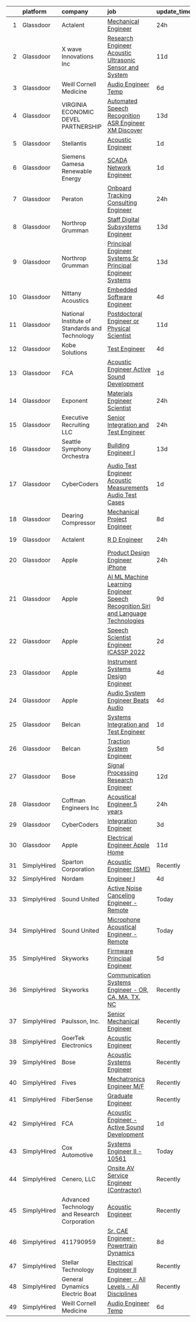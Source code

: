 

|    | platform    | company                                        | job                                                                                                                                                                                                                                                                                                                                                                                                                                                                                                                                                                                                                                                                                                                                                                                                                                                                                                                                                                                                                                                                                                                                                                                                                                                                                                                                                                                                                                                                                                                                                        | update_time   | location            |
|---:|:------------|:-----------------------------------------------|:-----------------------------------------------------------------------------------------------------------------------------------------------------------------------------------------------------------------------------------------------------------------------------------------------------------------------------------------------------------------------------------------------------------------------------------------------------------------------------------------------------------------------------------------------------------------------------------------------------------------------------------------------------------------------------------------------------------------------------------------------------------------------------------------------------------------------------------------------------------------------------------------------------------------------------------------------------------------------------------------------------------------------------------------------------------------------------------------------------------------------------------------------------------------------------------------------------------------------------------------------------------------------------------------------------------------------------------------------------------------------------------------------------------------------------------------------------------------------------------------------------------------------------------------------------------|:--------------|:--------------------|
|  1 | Glassdoor   | Actalent                                       | [Mechanical Engineer](https://www.glassdoor.com/partner/jobListing.htm?pos=121&ao=1110586&s=58&guid=00000182627e9fc5bda65ca41fb5e60c&src=GD_JOB_AD&t=SR&vt=w&ea=1&cs=1_50acd326&cb=1659509842190&jobListingId=1008047712441&cpc=32EE424DE2B657EB&jrtk=3-0-1g9h7t7v5kluo801-1g9h7t7vnia2b800-1446b01c68f9dba1--6NYlbfkN0ChYVx_I3yfZ_JDY3EFoivtqvi_stwnZ_kRt8Dowt_l_d1ydueao4NE-oUleRJ4yhiIl8XSJRFfrtjR7yzrTsrcWD8f8I__i9oXXiDemBqUD4hYeYPYjB6y2gdLHkRjRxXOhzVzpW2foIHvm7J64EhA9u6GJIk2lUexdp9Kev70j8G9okiluFp7y65xPxsevWNjGbwLQd7DT-Weh8y9biE3l9XTsVQQjGWeSDIGty2dS_4BPLMUCiOsOYoil6iSlPpjgrXAIF8f6oOxy58x6bpSXMw3ZNnbyh7qtS2-kjwqzC3SW0oaG8Hb7QKPBM59tr5et3drN9oXiQEE9Ys1lOXTurSzNsKwL8n9ppQZ4KTU3nYT_uyyn-dBV1UwTjC8xKME1xlEVy75QEtY9mzGAtd6sxnL_0c54dymahhccuoBgyD8xAwq5ONi3wF9QWi22HoM4H9pTgyK1Sp9EOPo8ZypJF9MdupXe7boSIAKkngmwwz1l1tm6jrABdftcJCTfS3HxwVky6Hjzkb-stiHYebcUA40lKBwzdjBIRn58vgLt1x115NRkB4MFj9rO3f47m4BgbSWpZG1X0xFKsD4UMw7Q2B7p1L-3va1aLN0MrPvFAWR-XXFLVR0ucT6TbrixfTYFd_9-hBWwvw1yWR2EC7LR67MbbpyvGGBb4rqcqVQFWne-7D0uJlGuDrAJ7D84Akam4YJCmm2yeYeGnM7quQ4wGFSB1d_F1niDDPz_ZZrWnbugwiZiWrjqvrW29Igy6DMUlQ2PbISQ4IOgrdMCqofz29kNVxAz_f0Htg2O2jb2ixasDmWVhkw3cg-uThUaRTowlkcDI4zZFyHu2lXQwujSxpxWKMM7mOlq8eiipsBgyl-tK_0EloiXex3Jd7g-JYEnAwoMsOzEPA9jioyn5w9T7aFOuGNZaiSAPTDlokGTK1NBGiJqzQZ_WJkJfhs2CEPu50RP3cXZ31sqeyScC2szKY-HUNbbjg%3D)                                                                                                                                                                                               | 24h           | Charlottesville, VA |
|  2 | Glassdoor   | X wave Innovations  Inc                        | [Research Engineer   Acoustic  Ultrasonic Sensor and System](https://www.glassdoor.com/partner/jobListing.htm?pos=101&ao=1110586&s=58&guid=00000182627e9fc5bda65ca41fb5e60c&src=GD_JOB_AD&t=SR&vt=w&ea=1&cs=1_f3dbf7c7&cb=1659509842184&jobListingId=1008023007042&cpc=AA7790897323AD50&jrtk=3-0-1g9h7t7v5kluo801-1g9h7t7vnia2b800-b068819ec5f1cad6--6NYlbfkN0BHIfC1zsKGIu0R3teaIu8liT7fbRNLaQeDQfcPJweUK9FtGyWMTNeDd1zEHevLDgmM9c9hqUONlpUtFbzT3ZiffslUtdCCpni17USCT42k68T0TmuBcqqW_ER1NZ_FGkun9mKgyGM3HFgbFvRNtkEy-PMpUdrKQ3ogIZinEeQF0987CSResEQ2Dnmf8J09L8Z_QLTCV7L4udy1Bv5iiAhEIlkv499AHGf6YJxA3xAn2UE75z3rrXfBUSx2bgdZDSQL8AZlYFrwR07QLp1UZCEJ3ynZQIF2AKjHD_KW_pbZSDefbhbfwZ6qra52mhfRHYk3v3wxqPQq-VMkhEPWLp5wX1QOLWfIFfzdMzpZvs_Mu7tvEwbr2__jHPwi-pkqNA_XIWA5xOVEdhjtN1CkDILD5vxHLuZYgBpBUU-B9zAXwQNr2bmTEHAfO5-qD0X0xJ7az-KqmwRxMJkru94eaODRzF0c1NYaBB3Jr4w0WoUhEPUcav2LNjEgviTKfnZMgHtt0iSdx9IesMSny8qne2riS_s5k4l0Pw9n4wybV8mxVLuCfJAu8iHF)                                                                                                                                                                                                                                                                                                                                                                                                                                                                                                                                                                                                      | 11d           | Gaithersburg, MD    |
|  3 | Glassdoor   | Weill Cornell Medicine                         | [Audio Engineer Temp](https://www.glassdoor.com/partner/jobListing.htm?pos=124&ao=1136043&s=58&guid=00000182627e9fc5bda65ca41fb5e60c&src=GD_JOB_AD&t=SR&vt=w&cs=1_ddbb1428&cb=1659509842190&jobListingId=1008034108318&jrtk=3-0-1g9h7t7v5kluo801-1g9h7t7vnia2b800-c1ea503fc97252ad-)                                                                                                                                                                                                                                                                                                                                                                                                                                                                                                                                                                                                                                                                                                                                                                                                                                                                                                                                                                                                                                                                                                                                                                                                                                                                       | 6d            | New York, NY        |
|  4 | Glassdoor   | VIRGINIA ECONOMIC DEVEL PARTNERSHIP            | [Automated Speech Recognition  ASR  Engineer   XM Discover](https://www.glassdoor.com/partner/jobListing.htm?pos=117&ao=1110586&s=58&guid=00000182627e9fc5bda65ca41fb5e60c&src=GD_JOB_AD&t=SR&vt=w&cs=1_a83d62ea&cb=1659509842189&jobListingId=1008017794785&cpc=F583A5AE0DDDFE3A&jrtk=3-0-1g9h7t7v5kluo801-1g9h7t7vnia2b800-56258d62f9939446--6NYlbfkN0D0ff9e8Lfwlpl5zGbQmpn59AL71QmFd7VKOAnfyjZzp5sdngV8WPgYe0dov1m7Y2m6Aoxl7LtRgLad6FDl-hpCLulR7Gn4lJsUbWiWsb1TeDai-BMOSOxyu9m9dov5RrykHZR63CBGOdelto21wyZ6ej6kcNq_LUyGWLZq4iPhsBxV_OGB0hKO26AIj-fjjNaOXw84G0BQ_bdS0A28OzqOaVeaeEF5_msnf9-EW-z65h5DyYtZlHZrt2YPTghU91R3iDhRXCWxD6nptFN41zUNxCImHZHG7IGN49aKUylUAQLknWhjj9y22EvBh8W7AwmM219sI73bIA4TBKyh5r2uRZHGAYmTi0fvkxco846Mec1sIUjXB06EYDsDtL5nm9vp0bRYHR1_YNV7s48K7SoXMjsjZhYOq_GOGqfyTijD_ySRHOJzFLA7aaft6Ou53rBcqF2CEAwrTWiTH4OXNIcY)                                                                                                                                                                                                                                                                                                                                                                                                                                                                                                                                                                                                                                                                                                            | 13d           | Reston, VA          |
|  5 | Glassdoor   | Stellantis                                     | [Acoustic Engineer](https://www.glassdoor.com/partner/jobListing.htm?pos=123&ao=1136043&s=58&guid=00000182627e9fc5bda65ca41fb5e60c&src=GD_JOB_AD&t=SR&vt=w&cs=1_3d7a7a88&cb=1659509842189&jobListingId=1008044719763&jrtk=3-0-1g9h7t7v5kluo801-1g9h7t7vnia2b800-33c83221f6438577-)                                                                                                                                                                                                                                                                                                                                                                                                                                                                                                                                                                                                                                                                                                                                                                                                                                                                                                                                                                                                                                                                                                                                                                                                                                                                         | 1d            | Auburn Hills, MI    |
|  6 | Glassdoor   | Siemens Gamesa Renewable Energy                | [SCADA Network Engineer](https://www.glassdoor.com/partner/jobListing.htm?pos=128&ao=1136043&s=58&guid=00000182627e9fc5bda65ca41fb5e60c&src=GD_JOB_AD&t=SR&vt=w&cs=1_0513a0f4&cb=1659509842190&jobListingId=1008044938555&jrtk=3-0-1g9h7t7v5kluo801-1g9h7t7vnia2b800-25dcdb4872667e8c-)                                                                                                                                                                                                                                                                                                                                                                                                                                                                                                                                                                                                                                                                                                                                                                                                                                                                                                                                                                                                                                                                                                                                                                                                                                                                    | 1d            | Orlando, FL         |
|  7 | Glassdoor   | Peraton                                        | [Onboard Tracking Consulting Engineer](https://www.glassdoor.com/partner/jobListing.htm?pos=111&ao=1110586&s=58&guid=00000182627e9fc5bda65ca41fb5e60c&src=GD_JOB_AD&t=SR&vt=w&cs=1_b2476c63&cb=1659509842187&jobListingId=1008048392490&cpc=65CC663E25211861&jrtk=3-0-1g9h7t7v5kluo801-1g9h7t7vnia2b800-6b31ef0dd7313a68--6NYlbfkN0Cx7R8OmodZU4Ze4hnUhR0Myw3_voyDLMHXumN7ynSuTrXceT3foN28OOGtcbbQ_760VTQCKzNp3bSA6-fAa_fVGQk1qDwMZ4NWo0y1km00gN34qHuwn3L5qYaUXZemSBwzVxjuPbWFoJ7Lugdkp5y9YSyyUCu7hlil3rftta8RS5DpUu75vME1bqc_k2Tw-LVZBxHfWskVVQy7VpMXmJGO_VFv9N15GW8puAluayMXZPo_VjLW35Rs0Dc5DPQ-u11pse2V0happ96GUIduMKpH1gSnSL1TMAndJ8h-lCPFrIp8Jruv83LkHILJbBpsNlECh06ZlUjijOo14GX0DCI8Hazr8RprqPp1rGhSQw9k_o-VDMFl6V7UeptFw2Iy53VBRqWIy4Ig43z5G5w3cwYGrddl_S5jEYdQZ8nhF4m_8w5QgRSu7okEgcGSLxbGEWkOQbutce6kxS9TbUJhsJ7HOYWNGEtisQOGznEpAse-YYouPCpjepc-2VDNWMwI7-dWKKkZKVlBNp0Hu6zNK5YrdHDsCWKKtLgtZROc1UQgwUYXgRWBr-0yvTQHXh3khF_Z9NfzNzkMfON0AVR_1p6jxlI27-MF22czRcfRPojZKRgGpJg7nUN-84sfx9pHxdVjZzDGG9_yMnRzKtUVExWx11bLqE7vQ3EEQ16_Ak68wHhdLiBmNHgepuJVXlmdktCjpDhZmyy5S9BXm9ZYuLRg8405wyXxNSjgV_-u3l8q5ZiY4fCePxXj8rRrZG0TvbGlaZsiM1OP_imocA0tDTs_wmJZJWk-Zl_L-8562BQZQJJkKaEKLwTIrMTmywf926m2y-St5PVRB5qsYuptAomhjNnQHtCxRCnlGyR40CGnD_grqwK4zBmGJaz5YKxzw-lHTUNgowv58PHcttos1k6bIh7WhTCjd8n78xyq5xCv824ZwyYaIzw4ngw6H5jKaZjbXVSRK-196DfSYRs9UW0nnLat_CGWOUWrc5JKgQut3U0nAHBKIoT7aUaIqWIUG9pHGZjZSTbBTygaYzsxdG9kc6dpo6QzDb3lM_3vG_OhmvKD45CoQWASzd0fV5rqn7jMI9bkc-1Ult7UJH_ykSozPXbTMiPvY6H07nc8nCSx_OvySsbCtQ_tNEgS8exoxt0VRK55lDnev5TMOImKRZqq) | 24h           | Bethesda, MD        |
|  8 | Glassdoor   | Northrop Grumman                               | [Staff Digital Subsystems Engineer](https://www.glassdoor.com/partner/jobListing.htm?pos=103&ao=1110586&s=58&guid=00000182627e9fc5bda65ca41fb5e60c&src=GD_JOB_AD&t=SR&vt=w&cs=1_857664ab&cb=1659509842186&jobListingId=1008017330750&cpc=751E07EB93E4E93C&jrtk=3-0-1g9h7t7v5kluo801-1g9h7t7vnia2b800-a9cc2013cc7ed86d--6NYlbfkN0DPf8Tf_oakpB62WadId2dzQiWExtALTi0lpCM--zHBL1trAzPQuAwgyDf_-NiZch1nc5-5MUWiLOf8m-1w07t9YwjVAUX6PvzzGnpzeIEVNzZgJIJr7xcvaO1VkVAUiaNktPleVPHqgUVYSMaG9SfBJGvcSryBfyG1pFv4bfpCXbDsP0IZiJ-G77H-j7-mzabx9ZqZ77WHQLjTbtU5yk4iQ3Y_uixb1r_r1Vy6nCmvSpECqrLNzuJFXprDD6mf6E6f095CH25Ic75IgCNToUa6cbNUn8lnPwleEYs3nFD4Stz_TV0lKqLprWkiUXfKbshHA1K2umED1khtKB5pJv2hg5HgKuOV6QEj7NkKkBkXX8Yq6ZL2qeEZzAeQG-USnr08wk7Hsavk-w-OWjq1B4cRBpNVFCP8oGLksPTUnxR82HW5OhqlIqQfdmKeCqN0J0BaRXv7T93XTspe-AbqSWkGVMyy4klNKa3ZQGJ8pda3rNjoqfH4GshfB_vUuKdRkaJxN3O99dIrBBzncka9FeGGIDDaGS7n0PgGKXtXYpa7X9lXq5PXP4RJVDhXxgPyEitb_PpCg9rKnL6K_hMIpRZ_cZQRHRP2_ewNahKS-3pdAb5pZ1TUWzN_OfFCWtf76lk4U32WONnORjGrF57UdMA4btxlsRx299nGS6jGYT5NuYKKMr_INQHgmRZdjsMcsKuSjBZCo0C2VCmaSijAuwds2ntMWEp2k_dVBiTNSc6j8aoUs26mGqZrbWc6lUO9J7Q_wL-6CEh6rcXpmB-9dWJleHToUilhzUtCgUG_5Z7NdDNft8tsjUsrDGOl2REpKuEuNA29vpSKp1ru6dkwXK0dOY78DUCSnLE%3D)                                                                                                                                                                                                                                                                                                                      | 13d           | Linthicum, MD       |
|  9 | Glassdoor   | Northrop Grumman                               | [Principal Engineer Systems  Sr  Principal Engineer Systems](https://www.glassdoor.com/partner/jobListing.htm?pos=104&ao=1110586&s=58&guid=00000182627e9fc5bda65ca41fb5e60c&src=GD_JOB_AD&t=SR&vt=w&cs=1_8b7ac78f&cb=1659509842186&jobListingId=1008018639371&cpc=B570179B49F70162&jrtk=3-0-1g9h7t7v5kluo801-1g9h7t7vnia2b800-a22a9d4b42ef928a--6NYlbfkN0DPf8Tf_oakpB62WadId2dzQiWExtALTi0lpCM--zHBL1trAzPQuAwgyDf_-NiZch2a_AiNqaLE5ZPBFIUsnazuM4Q0tkTBxLhCK-i-4oLjsxr8jSUthPSSJ9GtfWO9oE8gK9RxiTe7ApxdqvFEJ_YnvVuq3j83_VFCzcj2TmmpT1xIHJ1F03yxJuUowlsRXHudzI3iGn0_UhQUK_m_kO4vQMR0hGHdpkST35Ue8tmK7LrUEexKNV5-qHZfEEVEfXnKQ_qS0r9mlpCcJ-rLnsvHHDOzJacELj1SJwl_CoQvzID0RKMNlqBpHMb3_fP33SYQgg0vUJR_P1g4jgCYYx2rn4qLYxXE0GqRXEMtcpVI2SV-u8TWib8aK8QONBjPD2qDq1rnqd87W_814w6drfPyiZc56XjQgHNH8N-oKjDShsMNs-1hDc2AGjtRiqyMtQoTVdi0z5oILjObNpk4kC8TIG3ZAoxFtJ7VfiDefWOQFJMr2htT7b-H04tySurlJ7hKzXf0moJb_XXv8HohkZdSfNjIeoiSd5KLSVQWaTxqKoaCXdHYufOEvBZ9FZlhMwWeiJrL2oYCh2YQoZNmlz-XPXf7EPcOaXNLVR-BeQAs4D7YhpF9ho5DVnfTe-7rVSLpFnHBpFIkxq91ljonoiL-1b0pDsFYzzGM7aWHA5hzZc4vh2Q_7w0AGAIlsy7UkuSp1g1QAXOEw7bEOfklKVZHM8Vua9O73e19_FlAhqbaiiHsZVRigaorP-5vMDrJKiX3RFHNP_vqU2yETrBtbZSVM3BHnFIwx4CkUkAP4vPZCxLRe59jnrmZxPdYOMpl_E9NRs9ccDWVm1OzOx9e_8DXZ8cA--f7Zb826mxnjisZIUF9zFsqDjkJrnvxjrdoorpIGiukNNhrx51GskWVr6D-oX0FIMwImo8%3D)                                                                                                                                                                                                                             | 13d           | Annapolis, MD       |
| 10 | Glassdoor   | Nittany Acoustics                              | [Embedded Software Engineer](https://www.glassdoor.com/partner/jobListing.htm?pos=108&ao=1110586&s=58&guid=00000182627e9fc5bda65ca41fb5e60c&src=GD_JOB_AD&t=SR&vt=w&ea=1&cs=1_06756d5c&cb=1659509842188&jobListingId=1008038298146&cpc=723ADC3DFE402989&jrtk=3-0-1g9h7t7v5kluo801-1g9h7t7vnia2b800-0ea1849893469c83--6NYlbfkN0DfhRLDY5E7BVY3xhBTAobuSaZ3WR2SqAJ-w4NHeQGDZxuTLtiUsxSy8QBXJ2H4pCbw38-bo7P_bVKAwnqdF-Sn4qZ2uCo5pvG_GM1PTL_Bq58rSSAKQ192D_2f5Ej86OhFOm13DGp2Wk2WB5ggup-37_Sqc6LRpevodul_IJcceisAhrDJtv5G_26PII0NW5wsnYVrW6LYQmGmlEdD1EcOgB31JR6MjS2kw9SRfYWcnlXRpApBFzaVZjkM9bgpssEB_aazvjCNmlLju31_-wz_hkoFEUT2_DqAJwRw5W2m2Zj0_N7ZU8WQ2RMgWCziqcb1Ct19j38U3jDzMcFCx8U1GLLYxJj9yUmeMnZo6l0O6LZM3-j5PUJebdPgaTL0lhvsOK-yAK1YVvRlLhSQot6sJeVBOGSAGL55xezLaVOZOZv_XdO9NhSBrnijaHD6u5wFh83Lz5PQBqL28-e5tY3jt8ZNLsckop7VvTQlVVzQOMdx3i-LJe8yhYlRSuI5at4%3D)                                                                                                                                                                                                                                                                                                                                                                                                                                                                                                                                                                                                                                                                                        | 4d            | Remote              |
| 11 | Glassdoor   | National Institute of Standards and Technology | [Postdoctoral Engineer or Physical Scientist](https://www.glassdoor.com/partner/jobListing.htm?pos=125&ao=1136043&s=58&guid=00000182627e9fc5bda65ca41fb5e60c&src=GD_JOB_AD&t=SR&vt=w&ea=1&cs=1_81802d7c&cb=1659509842190&jobListingId=1008023297308&jrtk=3-0-1g9h7t7v5kluo801-1g9h7t7vnia2b800-0386ab2da46888eb-)                                                                                                                                                                                                                                                                                                                                                                                                                                                                                                                                                                                                                                                                                                                                                                                                                                                                                                                                                                                                                                                                                                                                                                                                                                          | 11d           | Remote              |
| 12 | Glassdoor   | Kobe Solutions                                 | [Test Engineer](https://www.glassdoor.com/partner/jobListing.htm?pos=102&ao=1110586&s=58&guid=00000182627e9fc5bda65ca41fb5e60c&src=GD_JOB_AD&t=SR&vt=w&ea=1&cs=1_3507ea1b&cb=1659509842186&jobListingId=1008038084908&cpc=21FF074A0DA48AB8&jrtk=3-0-1g9h7t7v5kluo801-1g9h7t7vnia2b800-6b24a03aa22fd1f2--6NYlbfkN0CtwOkgDuej6vPfWODMxjOIyNEohQmdYMppGq8y8dOpBmiJ3WNboc6iMyMjf1bBSSqD1VQwlOzDiQCfLLKzQhsTfWZ3QI980XAjJrcBwvNFFqpKpqZhxte5DPQyigAOLOLMll7amisGMp516YFP_aCK7RdL3-I1Jmzc58d9taurilL6DBEAbQsWKshFVE4Nwe3eaD2BdeCvxwZFZkVrlKa0P4FHxEkvI-eqzhyeimQ7ObDFLFFYQW4R_3n2b9Bkml05UhyuBNcBik9WWPoYkywdcPwM88HnradtUTGS5ozH4pgMdyOMAGDC2D0Ij7fYe7q1_NaPeREYBbU1gtWGR-fjdLQ8pq00ci3KAzNfbPk9Ui02oqFAoMA9F4352ssNPPIzzayDfpI9z3ecRiIr9k-8sKEwueueCXkizuaQE1O0IgrpLg27LhoPybQCh4-JC05ZpNfNtSKU4lwOPtyj77z5EeZK4EoKbkGIHnkCqbvpd8KQR_UKsxrbOvbtuixb2t4%3D)                                                                                                                                                                                                                                                                                                                                                                                                                                                                                                                                                                                                                                                                                                     | 4d            | Tempe, AZ           |
| 13 | Glassdoor   | FCA                                            | [Acoustic Engineer   Active Sound Development](https://www.glassdoor.com/partner/jobListing.htm?pos=127&ao=1136043&s=58&guid=00000182627e9fc5bda65ca41fb5e60c&src=GD_JOB_AD&t=SR&vt=w&cs=1_ea93c35e&cb=1659509842190&jobListingId=1008044656465&jrtk=3-0-1g9h7t7v5kluo801-1g9h7t7vnia2b800-8619064cef4d19a9-)                                                                                                                                                                                                                                                                                                                                                                                                                                                                                                                                                                                                                                                                                                                                                                                                                                                                                                                                                                                                                                                                                                                                                                                                                                              | 1d            | Auburn Hills, MI    |
| 14 | Glassdoor   | Exponent                                       | [Materials Engineer Scientist](https://www.glassdoor.com/partner/jobListing.htm?pos=122&ao=1136043&s=58&guid=00000182627e9fc5bda65ca41fb5e60c&src=GD_JOB_AD&t=SR&vt=w&cs=1_37e21357&cb=1659509842189&jobListingId=1008048306925&jrtk=3-0-1g9h7t7v5kluo801-1g9h7t7vnia2b800-aa54e8975dff2ebc-)                                                                                                                                                                                                                                                                                                                                                                                                                                                                                                                                                                                                                                                                                                                                                                                                                                                                                                                                                                                                                                                                                                                                                                                                                                                              | 24h           | Menlo Park, CA      |
| 15 | Glassdoor   | Executive Recruiting LLC                       | [Senior Integration and Test Engineer](https://www.glassdoor.com/partner/jobListing.htm?pos=105&ao=1110586&s=58&guid=00000182627e9fc5bda65ca41fb5e60c&src=GD_JOB_AD&t=SR&vt=w&ea=1&cs=1_c80ad08c&cb=1659509842187&jobListingId=1008046950016&cpc=214153447B1391FC&jrtk=3-0-1g9h7t7v5kluo801-1g9h7t7vnia2b800-facec356dca70f57--6NYlbfkN0CcN8VAVfNEFJvxwNp1I7BAxcZMTkgrrE0Y1BmIGwfxXv3uhoIz-NC0XnbyeUhT3GQ_1FzZhou7LjrMAZ8iOja0Qa9YKVc9C6Cx4c3TRFeLzcudbFMnGMK2u8Jg0mELqMaZddqIfdMGA2ONp1inXIDAzzgJcPhH05GBCJkbNo50XV2AbVulkzjq1XHWr7vWtKb9Jh3l9nmZG25jNa6pHMET7tdhgc65FesWK2WFaMtd0Ico4SLNqu9b4-HtXdvjv6d6TbY7evB37UGQTV_1a6uQxhnvJoBx7qomioDOP3Z-7VVoBCaVYywcnuP-Cugvnn8taEXloJmaws8fqNygh4QVydMjT_lr0sw0P7IESDy9O7bZTFY9bxyI9tKbr6BSTL1LOADd-gDwfVjJRrL1BSaP0hXNdLMFdncJf23b0vYk7RE3D6hwIt2yJfqEeBAYgg330_GF-_AHiOzernF_oPCCfEqtSatb_pLck0vHXlMiPKZqJl_ulj_q0LIvlFyZUu-arYhAbRJLpQ%3D%3D)                                                                                                                                                                                                                                                                                                                                                                                                                                                                                                                                                                                                                                                                | 24h           | Louisville, CO      |
| 16 | Glassdoor   | Seattle Symphony Orchestra                     | [Building Engineer I](https://www.glassdoor.com/partner/jobListing.htm?pos=106&ao=1110586&s=58&guid=00000182627e9fc5bda65ca41fb5e60c&src=GD_JOB_AD&t=SR&vt=w&ea=1&cs=1_039736e2&cb=1659509842187&jobListingId=1008017770166&cpc=F1F9710DED3F09F8&jrtk=3-0-1g9h7t7v5kluo801-1g9h7t7vnia2b800-dd9746400180b1f2--6NYlbfkN0AdHWfR3D8b8Eonp31kG4JxtsTQErMCr1mjBfTXxBp8Nbji8Loe1PwAk77ggdqCHAeAY-_LkGFiWz-EXb-gHgLP0rol6CnsYs_iSTwxLuVL5wpCHJzuAIcyyPKKPjVD8Cbd15OInHyhxkQXrUxc7nPaGV6a8Getz1GSPF_EVKTvl01rPre1QcpsypT5oLKobUy1rSnMaUH4s5quZmvUsFAnYxOJjxm-OPaJYLHBJscpKpWd4FAdDasIOH9b8GjD0qblmcDCJzhUoowYIcZovqaJkL6n5tD1PPX87bYd_6TOoUePojKJKU07w16J2iSi_QVMgTVQF7ojGdk53K2zpvvERZLYbUZYmBYCZ1GSKMoRQrgMGgVxOgLVelPKjc0G-tjDCnPsC56srV6Qt5CKXWiOhPavH4B8ItmE00WvQfG5xVLcIxKOMGMwTEOhpYDNocSo2LgMjlRVIA9VerAOt-90zH43nTDN69ksyUqX3aOGkMkbNk52duEFh4zd90sUB5A%3D)                                                                                                                                                                                                                                                                                                                                                                                                                                                                                                                                                                                                                                                                                               | 13d           | Seattle, WA         |
| 17 | Glassdoor   | CyberCoders                                    | [Audio Test Engineer  Acoustic Measurements Audio Test Cases](https://www.glassdoor.com/partner/jobListing.htm?pos=115&ao=1110586&s=58&guid=00000182627e9fc5bda65ca41fb5e60c&src=GD_JOB_AD&t=SR&vt=w&ea=1&cs=1_9bfa9d4f&cb=1659509842188&jobListingId=1008044825783&cpc=A65DF3A704A48F9B&jrtk=3-0-1g9h7t7v5kluo801-1g9h7t7vnia2b800-bb3cf7caf59481d5--6NYlbfkN0CpFJQzrgRR8WqXWK1qKKEqALWJw739KlKqr2H-MSI4eoBlI4EFrmor2FYZMP3muM2r0j5h83pOc5ArTBv_OtsF8PzkkoFodu5fwpg2qFHD6SzVHhwTT9fHReDwuSYhT7enRm5w2cQtwAfVzSJvKw9FsdjQ8sTaOVapFKJBzr2KgwggHKmNKEuqp2TIbv8E_KbBiCLJ-NYD0ZCTUEMKkOAXs2EmhtcnnTfEGNWF5b5xh9hHYg-JbPLMYp21qUbgoKxjR8-XB9HHdT2NQtV0tanbdGorbxsUPAflAhVMozgr2Bzo1NUMV19dNUAAmbm3aXh40xY16I6kVEVlGDIAJpNEXP7DKz3UFfLfi-ICMRCKcAK2xj58KGFDImmtWx_ctMr949qByxgKxxvq-f_KvilbDqL3i8Mfp44NuN0uFBryTgQVCQgniw_YG0JKB33EhLOEXrqVnw4tJgRi9x4t4p5r_JGOFWi8zSOBsWfgnZF9mEAupeU-GcabmcR_jS40KU-JWm4HpMQpnMefG7vVb4wjOixueWSPlJher2IQ2nntYqogSRWmUjtdKgJBsbXDRb5JQtPs5DwDThDbCrJSLQuyZIduS0lJ7KZnYjOXWh95jkOX9cYPdcAi-FF__op7I4jlmq2JAYL2csdDBOG_1cb1y7mV2Nok6foJuJwhBmlJUcNWhEdNG7QnwxiNL8mv1x8GVD6CSWPjvEaUnx5BbZkU5bFXwz2hibEvvrcx1vYxihAEoE2304N4S5gVfJmHHd85oMedHJeKtCDaZSyyW_ql8B03XQ38ddYs5rzxT8_tQ3XMhLrTkHgrsYB2YPp_1sLkIFZ-XbrUnSGTskXsAgUFTYE97CauTGKTbXdKI8-9d8TG1hDaVGlqxu7uWiU_Gf8r_2krkqVHSzqJ52MRSIRKkJ_zeJ-9TUWVDF9f-toAlKWcMXFAGCuv6Z7GDzgdBjG66zkeaxLVfYbS8InzjZ1u45b70JgI79p_W8PvhNX5IlnW2IgGzdHx)                                                                                                                                     | 1d            | San Francisco, CA   |
| 18 | Glassdoor   | Dearing Compressor                             | [Mechanical Project Engineer](https://www.glassdoor.com/partner/jobListing.htm?pos=113&ao=1110586&s=58&guid=00000182627e9fc5bda65ca41fb5e60c&src=GD_JOB_AD&t=SR&vt=w&ea=1&cs=1_3a2340bf&cb=1659509842188&jobListingId=1008028098854&cpc=4F748F1840550ABC&jrtk=3-0-1g9h7t7v5kluo801-1g9h7t7vnia2b800-51ab463d0cbdf18a--6NYlbfkN0DAfyPevOjA9oRuvxMqDZ2I9ZB4SUJH4CCpekXu_Ea9Roroa2fwvWo2NWf8lfGdzFgCVwdiyeWrdk-4b02805ukyMekMl1WMxDpVdaB7VzaTgsB8F8dX1ZcnZQPrpVlWXLRryUB0jWTib3h1vOb6dyesd7FEYlNsxaajX6FHCa3shHPEh16s1dff6bymmWTccte2rNef8YREaqvLZF_HDlvecVWaV_vPrlINjD6sRjQFUwpOmeVkEAUtOGmVdzVoI3MacNPHwttg1hlI9CdHxdpMaAzAhqe2cKLIcQR-IuDPFaobrTGrL5phD1cNZv9GRm8C3r_R43yknDEMdjC4-6ba0qt9-QqQJnDm0DZihL3sAqL9cXHr1OdxO2xIqwxE03vhGQm6TzRJs3EgQhIK3YKd2Yo-w5D_wfIZkDCfCJ3B8Okau8zjCeW6FoLGJIz_qcOXYyG_JNpDpfr_dRrFHjhVX5RWDxE96tuWck6KfEStjIgLml_6Wjh9KCwukFyWCGJjU8XJoBSLlm9CefEcsCzfoQ7rlwkFrNTflPJ7is2XVR2bbiFZyrX)                                                                                                                                                                                                                                                                                                                                                                                                                                                                                                                                                                                                                                     | 8d            | Youngstown, OH      |
| 19 | Glassdoor   | Actalent                                       | [R D Engineer](https://www.glassdoor.com/partner/jobListing.htm?pos=118&ao=1110586&s=58&guid=00000182627e9fc5bda65ca41fb5e60c&src=GD_JOB_AD&t=SR&vt=w&ea=1&cs=1_c482190a&cb=1659509842189&jobListingId=1008047712491&cpc=FA84DF7EA1EC2398&jrtk=3-0-1g9h7t7v5kluo801-1g9h7t7vnia2b800-49d868d25691602a--6NYlbfkN0ChYVx_I3yfZ_JDY3EFoivtqvi_stwnZ_kRt8Dowt_l_d1ydueao4NE-oUleRJ4yhiIl8XSJRFfrjlquV1YA7W-We2-TXnu1oujJMXhagOYI-IDAjp2DwWpZOMrXjmknUsw-gXv-GnMAaCrZNslfY-w-Hvu7tOYAJBB9AabysgVjunJHWwRHa-vBHlF4BIri9mzT6QjaIOGv1iAaPVE2LwbInSmzdvUoVFCSf2L4OvzxucBmaH-2WGHUlDG4xB8tknijrnVlPrXNMwZtdzqylMhzT0KPqiHocUmoOIlqKVsXEAhdyOQAcwvbIA5hQUJ4b-0tLqusvVygP_E1Yvfalnrq1g-ejstqRQAKfhshmHrlSvi2RipIvo9QIeunQE7E0SZgrcLAfnLC5lqROq8tWxdCC7-gBNOGCLN2Cu9QlNjJn4cwQpF4w7QDGDr5fwxRA0BfhDPxLahP7axuDtWhdhGkLuP4pmrC9isWsZu6_qRhBV9McAaBDKVNH7I1VrzSV09LtJhtke6rJnpXK7O-avxpQSuqusVDrXu_AGAU6I5sM5Rof5iRW6vTPtZOWYXMfUvFyyfjeJ7hof1jBNnnJtBV8VEMhv0xKbjj_coGQzbnFR5RgrLYcVZHysmgF5Lb0jf5qWrZWyuziu52kyQLNbbF3_8B3x0mEZwNe_4T_UXNKS9FWnhOrlXhIta1LzOlfDuKV4cZkB7BjiwLOt2xwAKSc-_ooeMii2sK8ejRDsUQCiE7wMgyxESHO3GjAEJZ_Bx7BJJxVZB_E-G21utTqTzSlvhVWfsnJzEF62CqOtEb2ldagxQ71AoWhp2k-lWm_jdPgwAuDzHND_hAKjm0kgPqtmIxM3AAWHODI66ocsOY_A_SIx4bfBgzEledTKkVGAaou_2zjk20b0Stu4Cefa61RfDGhS0-YPsB3d_Hc3jhZl4BL8c_BPKUy9vE9gRy0yCSzs_wE8_dMWD5zpc8TRCZD8RUM0eBBo%3D)                                                                                                                                                                                                      | 24h           | Charlottesville, VA |
| 20 | Glassdoor   | Apple                                          | [Product Design Engineer   iPhone](https://www.glassdoor.com/partner/jobListing.htm?pos=126&ao=1136043&s=58&guid=00000182627e9fc5bda65ca41fb5e60c&src=GD_JOB_AD&t=SR&vt=w&cs=1_ea4c8bde&cb=1659509842190&jobListingId=1008049061410&jrtk=3-0-1g9h7t7v5kluo801-1g9h7t7vnia2b800-7ea0aa9d6f0b878a-)                                                                                                                                                                                                                                                                                                                                                                                                                                                                                                                                                                                                                                                                                                                                                                                                                                                                                                                                                                                                                                                                                                                                                                                                                                                          | 24h           | Cupertino, CA       |
| 21 | Glassdoor   | Apple                                          | [AI ML   Machine Learning Engineer  Speech Recognition   Siri and Language Technologies](https://www.glassdoor.com/partner/jobListing.htm?pos=107&ao=1110586&s=58&guid=00000182627e9fc5bda65ca41fb5e60c&src=GD_JOB_AD&t=SR&vt=w&cs=1_2b8a3d62&cb=1659509842187&jobListingId=1008025019899&cpc=281FE6ECBEE2538F&jrtk=3-0-1g9h7t7v5kluo801-1g9h7t7vnia2b800-c2d954e567e3d4b3--6NYlbfkN0BvKrLyj5gPmtZO9T8euul8TCxuuKNOtzRJOomxnwSEodTz2Bc-sPZlm1JPYWoVnTFEDzg0Vx42kRpR89GPxzVd3-X-QAocJl6LWkVdvmMNgjvLiCmnUmNab4ASL_z-nXeBHdLwnKJduunKJICJTVo56Ib4eNOYR6Rs2rwulJ13Vqw272zg7ntoj8YF05TG7ltdesay2Wuh_R3bKAwYVAPLZHIFqSjES9kfKnFhRaFeFKFWMPBe37VsAxkVYfdUnfQ9oY_aOUvZnr0I9eN4xOu19-tgD9UGEznsBly2vo7wcdWZF3u4Fg6bEdowmxAyWjT91WiSrp4VXHMl89wTdfXc8JT6_E523Btsoo-Kbtc42_VXr9gKpahqokQuhOj_DeBWqLJ0UF5mzQvhH3q-X5MNr572vHVa-V2FM7sH_Pa2D6dpy_eKvPa3quJ7EeOY6BmB4jIvIh4UR4VdYLUf74Xn8j5aYxT6UlXEP4nxnj1dlZc_W846nNqNe4pnhHVkhkkNPf0Ef3Fb5-PVXvVQko3oTQUISU4CUKdz_D5_MJsyXLJotpYEZSoqF61FPCHJbTQd9FEcNCtYZIWY_p-n1KPueROjcT7cPgqNW_8pj1gP4Euw1Pfeoyv3jf8QHl6qGrLa_XWakm7GQ-myrXF7QwgsU4UJ4s2Z7GB98U_IH73Noq5U5FG7s7GoohUN27T-tbj_KGSU7Ai2SmZW1Bt4qTWqR047uQDGCUcGqn_XCvY7qtx15v-7luzu7i9WISYoH5bnzwQKHAXZR2jYILk8s-S27Vvh5GkXLx2p0Rj0KfIV-sB37MweCvwo0xrlCjBIYeZbH8pP-9buKH_mfqDnF6olJqjD0GCJvjE67i_07_3EoNJszX6mG7jxgikqYFIn0gTaeOz6MCpnaexjqL2NskGSW1NHgvFmfMbMh9_oUOdF2Him_B0ReUIyQGGLTNIkNDVU_QB-ErF9S9-km9gsKTCAAcnj4hR4DKsnBr6257LZbAhhOFXdwNpayeKGUl3tpULfxNK4FskVtfYTh2AcMDeRcWZP4xMqcLc%3D)                                                                 | 9d            | Cambridge, MA       |
| 22 | Glassdoor   | Apple                                          | [Speech Scientist   Engineer  ICASSP 2022 ](https://www.glassdoor.com/partner/jobListing.htm?pos=110&ao=1110586&s=58&guid=00000182627e9fc5bda65ca41fb5e60c&src=GD_JOB_AD&t=SR&vt=w&cs=1_41df62fc&cb=1659509842187&jobListingId=1008040016861&cpc=AC285F3A3ECA6BB0&jrtk=3-0-1g9h7t7v5kluo801-1g9h7t7vnia2b800-3269355e818927d2--6NYlbfkN0BvKrLyj5gPmtZO9T8euul8TCxuuKNOtzRJOomxnwSEodTz2Bc-sPZlt2Zgji_QUXGPHfZ3D9-fZ8NDl9CHSsCVsgXmH2Tel7Vlahv0E0XTQ9oVrdTO4Gao5jnJnff20tEViF1bczPgjZxGIXqsl6D8Ib_zrzDLReqxh-HCZoZ30w4QQVMl161gZAyN1BaikZK6xcKbY7S8YksreWw9X_yHWh8N0yRJqOr_9olTalflcpoTZqCBsCj7wOXMWUYHs7ivePzRUvyfcxwPDevjwxC8t-QOb3WuNrvn5p0s69jB-wSOEVeLfYXbCZ6uGLtosHd7XZuNwWUiq2EWp8rLxbnjIYXrl5dkbygJ-CMKrfEXcnhm_t7J1hTzeujacg_pSRi4yNRdylcywP5RK-wR6E5t2IeTqJHqipVFfzcvoY_0UIVCkq5ZfVAvdULX_D7zyilKyoeVAyYC0Tt5NwkQhmZzXm3Sn6cuBsnzCIqVI4Df8ROIfBkD4cf2goLliHg1krCV7FGeRZ7tDEQnQsdfdwFbE8rnxBltvYA7Ju9jgjrze4bxlQ501Wl5htoBB0_xGeJd3OgxyRXXwWFJ0xefpLpmvuW66OeP_1F6PyRaFV_cIMJd4KnHkBbTcITY8_dticLi0_PE8kjWsYjDD40N8asDg74CMs93zcjmnmxq-NRJPxRibUqTeoC6dwDo9TzYpkfZCeXPa7w1DlWpC77pmr-EIAUTbMVNK6kHhvhF8lUuZ9bybZ_jMXB1tAOjTr0tJYLW5B-OL3tMi48NJ6zSNLPdETX81m7WeQSxqD5mVjYsSmfbJ_F_aEqY8SkB4Qj6qefCJh6zwv1idifq3pTqracfp3_nvBmOLpkhNmHsTbR4vR5i4jMDZ4Ag4Gg4ggoz3vWfJNln4j0q6tDPrDTNCMN7dp7dUiQFWjVCTxh08bLheSs44p3edosLQH4tc9CbCx7qy-3cyitdGmin3k8TeVHS0iyc61-r0ic%3D)                                                                                                                                                                              | 2d            | Cupertino, CA       |
| 23 | Glassdoor   | Apple                                          | [Instrument Systems Design Engineer](https://www.glassdoor.com/partner/jobListing.htm?pos=112&ao=1110586&s=58&guid=00000182627e9fc5bda65ca41fb5e60c&src=GD_JOB_AD&t=SR&vt=w&cs=1_62e4617e&cb=1659509842188&jobListingId=1008039163207&cpc=56C4EA4A1A191A49&jrtk=3-0-1g9h7t7v5kluo801-1g9h7t7vnia2b800-903cd326c87c0671--6NYlbfkN0BvKrLyj5gPmtZO9T8euul8TCxuuKNOtzRJOomxnwSEodTz2Bc-sPZlSXfvz6ygy0uvrsfrpwmTnTQ0upkrM5IEHGB5qbWlVMufvDWQVgRL373HT4rF2jzkw2cK2AIM3A0TaU7Qx0Tf8-Zj8YlMxQab-N-8lW1kfv3reZ9utzXYKbVFpjYpOztCM4li3EE492LV0duaMUXgt89pQziaYxiHYFXmfWf0AMPm-yTgxwPD6RWbIljGnL3nu9skAGSKUOvSo2WaQODJUR9IztCZ0dsHv06UKNakqWx1V3FkaCkrSydmFuQ3iCXwQDkeCLkU85emvocBcR0Cy0xFMez99PjL6Lab8sTswiL7fV5CjB2q8_e5dpPGa-uB_rhVPy-LzseIgYyp8d0D6v2o6ow5e4I6wspfWuwB6FSWk2BrIzD1ej-2DmAu7F_21tya9Xz4GhP7mPhfpDT07CWGHY4j_REXhEdgLJzgtG5ijLCKPK438FQS9yDz_Jkiqnp2DJQZOwFNLLwtNAUPWPl6ivv-67AZwhtp6MJWWXxQG56ihUMi9S3WU7WPCoT-TWMoa5Y7N5DiNuDzwZOVCRckEyW3j0WK2mJIZEWr5jJh3zVMPEMB7UfxbR6kZhTCjI7O6fHtusu2NjVaWqwkGfKE1_Vr9q4gByKZcCzMshyP5T5UsNTFAVeijIalYqSo4rKStcWqh1J8NUIArTZkPNzRwZbG0T_c9ch9P82Gv8d-W5rgPYf0l0iE7_GVw2ZWEupYNtZKUN3w8CJ9Gc7rWzc-0-Rcn-xYnK2PmqbSYvpbC-wK58looQ-a9PMRGut83sqskVX9fhVDrT2FZkDN9BWkSubOBbcfCA3vLrNJJNJVb_tB1wNcIVDEw73lEgdHOL7wRkMqHo8a-nanl3wZOr84Tsep0JgRTavOeRnFuVUQTwpvEHPAH-bWAMYJW_9VZbbdNQoh4jsYNxCUDtuB45Leoy-jdVckkhzmOaRiHVw%3D)                                                                                                                                                                                     | 4d            | Austin, TX          |
| 24 | Glassdoor   | Apple                                          | [Audio System Engineer   Beats Audio](https://www.glassdoor.com/partner/jobListing.htm?pos=109&ao=1110586&s=58&guid=00000182627e9fc5bda65ca41fb5e60c&src=GD_JOB_AD&t=SR&vt=w&cs=1_90374eff&cb=1659509842187&jobListingId=1008037474000&cpc=8795CF9063CD573D&jrtk=3-0-1g9h7t7v5kluo801-1g9h7t7vnia2b800-d7539845cc037a5c--6NYlbfkN0BvKrLyj5gPmtZO9T8euul8TCxuuKNOtzRJOomxnwSEodTz2Bc-sPZl5OJ9R4TJsNfTCrDSDZFUdlv2Uyvx-tNXNU1YCxy5evP8hqjKWDapaC64jvT4bRad0eTUgNBSDQIAboKF-lHMxysqK7BpBoPOPCnV_6RbfbUSE_vArmPYDiRXuQdTy2IL7X9-aDpVV9R8XpK0CwqyGzXTNu5TrQ0aLEW-LjotvUdQJ3W3h0B2uGttFpb8bbAeTSS4aWowKtxaO8tV0P7ly4I81Pjc22D-w47eIdzXWtrhCRHAfafwgHVWHde11PyCixjrZoE1ErQp5Kj0bT_OELU3ZRSWVbgXw1xC3cu7pmqRmT6WgicookiXW5u1wJG7RAMkSmdRIueX8PHdYecIx6DounyRaiJ2xe13GRtNRf-hRJwiuQ_wEbkz1LkqAtu_9Xq8OQ4ZLv0J8MeeBvMb1adPQpCkCuEhbUH6YFU_E7A50JlI6YfAq0E8OFuMWVQJs0NfRXENu76Gade3ckBLRsqG1tQcKnyhK11kLff2naTz-hwI28CWKMlgwI0F9Gm6vbsXDl9Wkvg4iKt2MTeYiAr9kByznhPDQvJjZ9s9dnJIjFtxsikcc8RHXXnXgaad0dvFWBQgGyXi2ws9ZAjRHF1X6J16GTuBtk1LpTAC2sMXOX8t8qwV67an6ABddeeK9zfl1ErswdmK9a8hB4uhNDsw84kVXiIvRGP1C5A0kVY_RuS5LcF-_rR2GMjl9_kDb4NQnYFduVqkHwEKc6TrKikp4In3PUBnZ3B7XAhCYpbMhuIXbkIh7i-paZe7gyfaTAYJhR8xW-0xCQI8mvAqsbo5hBoJuzONkvmJQRHLqQBB48jEgCmHmmk2f5TzZYkMSvLLZ55GALTTinQGngFoMaKZWzPdtT_TqWj6EOtQnthqO-s3925SD9lkDDHBq0wI3SuNr1UE0xJMAZ5Apd3GXci4yvvYUay7dYoohqS-Eff_qpD85c3wdA%3D%3D)                                                                                                                                                                      | 4d            | Culver City, CA     |
| 25 | Glassdoor   | Belcan                                         | [Systems Integration and Test Engineer](https://www.glassdoor.com/partner/jobListing.htm?pos=119&ao=1110586&s=58&guid=00000182627e9fc5bda65ca41fb5e60c&src=GD_JOB_AD&t=SR&vt=w&ea=1&cs=1_1121131d&cb=1659509842189&jobListingId=1008044342762&cpc=B101C867B3EF2D75&jrtk=3-0-1g9h7t7v5kluo801-1g9h7t7vnia2b800-14ec256c2ea34f70--6NYlbfkN0DXzDzZ1Oulz9LSjzVbF8otUHEujJfFPwzVdyJWZPnyGP21i8g1idx-A-BThzGW7o9E8aepS-JmqO1DpnnJAteJeDb24VWhhhXUWo5ABHNSZNwZsl5qb4hFke-tTfIVu7FthVVK-j4cQFFpFihEEvZqVor_JMgL-vdAY4umqBeZr1gpOcieYCG5jPSO2YsG-BRAOj5mv0n7q-irFROOZUK5g9rDk2CLMq21Uk6l07w6Nl94AP3Ynr4GQminXpG1WzuUOCpEd72FItU79tftlLO81yHWrjHRUjhIgnMy376KWN0Se8qxfcult9vCRyE509bWIGRMXCnnYVUkekbItStMH_pX9TjyAmwgvhWgHBAueV1Ixax2-sFImCyZVO8m8_2ZibF58btq_784U7lVtsU_E1rhitfC3oPdnKeB2jV5p1tVfHk7Fyv1P0H7lxR6FXEJ4EZAzxqqQNGRdiGyMz4ITR-aKy69oko_-oKym-2Js_LQ6tsTOQieaMDB6tHLdjH8eTKmpUD5t1GzhbN8YJvftX1aOst9EGJfFy0y2MYDJkw3Wc-TMgRd_OATTVYjrrjkzXImk7OlJWMsVFApyN6erTVMIaoIXuvG6XRin1dAiKLSO35S8o7yTwI1QezcqvWxwyfWq4p_WJCZdYLW7w2JQ5mDo1t10ejm-1kYYcd_u6Q-eIs2nR3cM3O2NYfL3iWigUoO2Mep9nJf5CKbmj8WoS0hfi4QRu6DuLtH7xABaAzjvr6gMjdyvn7O07Sh-wYv_lqv_xYzvV4S4eEKLIGshwTFE2miU5kGsj--FaIvwg%3D%3D)                                                                                                                                                                                                                                                                                                                                                               | 1d            | Louisville, CO      |
| 26 | Glassdoor   | Belcan                                         | [Traction System Engineer](https://www.glassdoor.com/partner/jobListing.htm?pos=116&ao=1110586&s=58&guid=00000182627e9fc5bda65ca41fb5e60c&src=GD_JOB_AD&t=SR&vt=w&ea=1&cs=1_bed240df&cb=1659509842189&jobListingId=1008036444954&cpc=723ADC3DFE402989&jrtk=3-0-1g9h7t7v5kluo801-1g9h7t7vnia2b800-e6cf4572abb8e69b--6NYlbfkN0DXzDzZ1Oulz9LSjzVbF8otUHEujJfFPwzVdyJWZPnyGP21i8g1idx-A-BThzGW7o8HNvaquXYq1YftVPiVKI1yg5vVQ9I56MYiCP6qjnAaIQ6U5BDPCyDtFc-O97ChjARl5SoXZq_Ai428v4zB_fhk1_QdApMnkJ1vBNydXQ3AfXCO6oRJs6v8C7SDGZL6iU1YulvzdBlDWQJejSqcWEVc8Hii2YPj25Ofgq4mBHA4-ircZBpr9VLa2xunmWWEJBs5PIQ4fheUw8H7aN9BzyGYc_Ueg-yIWNonmMBf9ZArrOg7gyNaw0_Pf2-uIRPsFTlPb3DkIK8JDXMlyYH269Fv5RzrRhROrzYv8zvcFmhxYobgs97frAjSclHfbOA6CrfYVTYUN_-b-Snb2ljMFgGa_eZqhQzruckRGetNokqxzBARH8MYWGiHKO0sHNoa7kygeYZIL9_wY-Nl99nJD5BQPuJqFWDHB6xugFj4sdMVcTVt9G95utoYav2BvjhHYv37uXvpCTeEtX0LPM1Jin68nmEI9EXYccToGjojhvpMTV6vc9xvB3qQDvDnlXmiaHd8aiI0M4hUgZRkYR-RWxSCUKS0AtolPWJIBgOuCzuBFlq9sgyqs0ykakgHs7SLoV6Fi9y0FckjTI41f3KImGck1j90ZIUaKTAKlfR8opo-Mh3pfkPnnj30qUPcGlZByQj7qgqzZMDIKqw7XtzaKNiXf_lwDkCBWDXYKk3FoQi-sNmMWgfhHlpzbJDSyZsiBnw2qso7wFaH-PCWLN7nT7Wbw5SG_DA6pghbxXguNJ_BogzoylBfXqA0)                                                                                                                                                                                                                                                                                                                                                                        | 5d            | Hornell, NY         |
| 27 | Glassdoor   | Bose                                           | [Signal Processing Research Engineer](https://www.glassdoor.com/partner/jobListing.htm?pos=129&ao=1136043&s=58&guid=00000182627e9fc5bda65ca41fb5e60c&src=GD_JOB_AD&t=SR&vt=w&cs=1_a55b30e2&cb=1659509842190&jobListingId=1008019328448&jrtk=3-0-1g9h7t7v5kluo801-1g9h7t7vnia2b800-e50bf1f9c5c5cce7-)                                                                                                                                                                                                                                                                                                                                                                                                                                                                                                                                                                                                                                                                                                                                                                                                                                                                                                                                                                                                                                                                                                                                                                                                                                                       | 12d           | Framingham, MA      |
| 28 | Glassdoor   | Coffman Engineers  Inc                         | [Acoustical Engineer  5  years ](https://www.glassdoor.com/partner/jobListing.htm?pos=130&ao=1136043&s=58&guid=00000182627e9fc5bda65ca41fb5e60c&src=GD_JOB_AD&t=SR&vt=w&cs=1_f940bd5c&cb=1659509842190&jobListingId=1008049016392&jrtk=3-0-1g9h7t7v5kluo801-1g9h7t7vnia2b800-79da6df14268a842-)                                                                                                                                                                                                                                                                                                                                                                                                                                                                                                                                                                                                                                                                                                                                                                                                                                                                                                                                                                                                                                                                                                                                                                                                                                                            | 24h           | San Diego, CA       |
| 29 | Glassdoor   | CyberCoders                                    | [Integration Engineer](https://www.glassdoor.com/partner/jobListing.htm?pos=120&ao=1110586&s=58&guid=00000182627e9fc5bda65ca41fb5e60c&src=GD_JOB_AD&t=SR&vt=w&ea=1&cs=1_58fa2b61&cb=1659509842189&jobListingId=1008039688651&cpc=32EE424DE2B657EB&jrtk=3-0-1g9h7t7v5kluo801-1g9h7t7vnia2b800-9c39d3f27d343d09--6NYlbfkN0CpFJQzrgRR8WqXWK1qKKEqALWJw739KlKqr2H-MSI4eoBlI4EFrmor2FYZMP3muM0G7vWMpAQU7ffN9hSUmlIx2a65NmznFypkAaO7AZlrki7lZeiKBmkCEqJHL3VXZnrGJVryC2_KwR-SSsdjS6cGP1SoxnPQN2hyQoRZ-JN6P6Q2dhT9N-lXhVBPsv_cWZQCI20KTCF-hzJpSq4Tu72dj63SaTjvI-mLnSJFtlFAPLcYvOXqNV0rQ9b4VnBgvY5fI1K5-ehsYl3a2OOp1WAwuo9Hm1g1364ZtSglFoNHPc-sJ1Fe3K21lhwNv5eN-07sIc6BlBQc1uIK3_BjzsgaahNZRX0WmZJ45adki9dLTEjZBX7sHs2T06MYNI9mg8LugTH6E_NsjIyl5eOvB-CVI6_8xnNE94oWLju_jxKEAjYEpeyI51Qf5MWD1mUmjoqYsdZw2UANWs9gp1FEVaca7AOn_tu3zzZRDK3yE7ZT44aK_i71LGHXJku85rlNkWLfXIw2j0wZ3p8zni3Fgj9ir28eApeOaJ2JJbNt8f-HmU3HZxzeV-EApNENmMrMN8QjSg2B9btKamMREtgLwJGdafNw_0bSvCxEsY7Jh3decqnTx_DBI_a6PYgcVmSJYUiECz7jMGEy-6jZWS4Fp4b-RIOuL6RwvbuEbHlG2oFAaWzkV_bG88-vWda2pawIXQcZiigpXmPtA3WDQLK3g7Ei7I588SgV27rE8V-4YVj14_QF2LsuUC3Y2C8dS7O2bPx8vNMW-2g005L9T7BHBraj_eUHC98zSDFUY16D_APb8QbxE62D3rN3phJJKFy6YZjhlrU2LfzcASLOjPkE86rAFaKUm-cgLp4NxXVkGfD7lQOKV3jUtdeMkxTzHITpFloIBk8jeI4-hVXl_U3D_WlHT4qEO3cqsNdRw8AwTtAHpxCZZQNS-v2n356PA9X02dvnsCCLPFXpvl2M5ISr5udU5pE49xYXR0o%3D)                                                                                                                                                                                              | 3d            | Torrance, CA        |
| 30 | Glassdoor   | Apple                                          | [Electrical Engineer   Apple Home](https://www.glassdoor.com/partner/jobListing.htm?pos=114&ao=1110586&s=58&guid=00000182627e9fc5bda65ca41fb5e60c&src=GD_JOB_AD&t=SR&vt=w&cs=1_9494a1ba&cb=1659509842188&jobListingId=1008023676080&cpc=8795CF9063CD573D&jrtk=3-0-1g9h7t7v5kluo801-1g9h7t7vnia2b800-7f942d4ca9d6d618--6NYlbfkN0BvKrLyj5gPmtZO9T8euul8TCxuuKNOtzRJOomxnwSEodTz2Bc-sPZl5OJ9R4TJsNcXdOVmBuOdm2ijgKHA1m4Ndputse5yZg0dSO1-WJjQhraP7tbS1sEmvKrWnYLRfce8_nVq-j8tftauDvd20P5FBrw45jpOw2JnQt8VXQPTlfn2ba_nHXzRd7Svw5003uwVCubGXscJQwnra5lZJhsBnTBochF1IKCRFBd9FjrngxdJJERUzvCfAj5mDdXVtvgnoamJfzuhRh2tvRY50nsqTV8zY_8iiOF_aRciVSAIKEVsM6mqFNoVZkpVcl9nk0YPgZRQWztMSqA-bCkCXtiIgD2LyNxSEIml7K1MZo4VO7YSxEPimvF3LBmpky8pY3QmlY8MvycLsyn6dMO444qPu7DVEyFKNRI8QU7yR9nvmk89R7DHTgwX4VLHKKOLMm_KwbQNOEFYkEy-KZWgU_jTvSEOmD2xUaYLsFKLPdQ6y8eppDhgQ8Gk4cSrGRRsdmtR6tAtwIp-lmA5Sq7GvkFMfqltZ3K9txytiSS3BEBNvq-7LeCpFjQuuxKDikxhb0L--o4xF9Twr0ZluiUU9lsFghgYwuoTqXg2W1GMnR9oX-co62WCntTRZNB29xE9U4_8QdjE-pN-jTeM49At6hhxMrMNFzKtlkqBKGRT5ey92V3cCnzl9xyJe4IHaNA_YwozC3iQmtdJeJ2FIf1W0se4bohur7OdZrudm-NL_o0ytewiaYRI81xV87kNeMXBD_Tfv18XYlcXdBUi59dgN4rtCjPtMByxIC7C4hi7tjsUVN00EmRcB6nAYawQE36LV3esqMb0q64RrbctaizI0Jo4yIiUb8z7YcHarQPXsd9_53ITFC-4C3f40ohNwUtjxIXNwRmmakMmcyDWOMlZrzgaolpMr5upgdD-pLXOrH3PV02QuTnhHKHGclBiZ-dX-z6AKLS9OkPNn7KJJKRAmCj5yREIBq0hMfY%3D)                                                                                                                                                                                       | 11d           | Culver City, CA     |
| 31 | SimplyHired | Sparton Corporation                            | [Acoustic Engineer (SME)](https://www.simplyhired.com/job/L8IobWAc_9TZ6RnpNWajA__xB1KGJS_dkWjuiSheV4fKd7y9fT4L6g?q=acoustic+engineer)                                                                                                                                                                                                                                                                                                                                                                                                                                                                                                                                                                                                                                                                                                                                                                                                                                                                                                                                                                                                                                                                                                                                                                                                                                                                                                                                                                                                                      | Recently      | De Leon Springs, FL |
| 32 | SimplyHired | Nordam                                         | [Engineer I](https://www.simplyhired.com/job/lXGbKoHORW9ZWMV2Vg0TuSqWBE1p6Q0Dx428GHNp6KyQ5exVdEE-eA?q=acoustic+engineer)                                                                                                                                                                                                                                                                                                                                                                                                                                                                                                                                                                                                                                                                                                                                                                                                                                                                                                                                                                                                                                                                                                                                                                                                                                                                                                                                                                                                                                   | 4d            | Tulsa, OK           |
| 33 | SimplyHired | Sound United                                   | [Active Noise Canceling Engineer - Remote](https://www.simplyhired.com/job/YI4UJK2DfLnTWF_Ij-BfT-XTDojPqkrYmbpeSr0PH8Ak3WRT9-3Xiw?q=acoustic+engineer)                                                                                                                                                                                                                                                                                                                                                                                                                                                                                                                                                                                                                                                                                                                                                                                                                                                                                                                                                                                                                                                                                                                                                                                                                                                                                                                                                                                                     | Today         | Carlsbad, CA        |
| 34 | SimplyHired | Sound United                                   | [Microphone Acoustical Engineer - Remote](https://www.simplyhired.com/job/2ItWAY_VdLg5ei3DaV9vWWAO0PfkRsT_fNL4AxAa2WOQl_XkW2Hw_w?q=acoustic+engineer)                                                                                                                                                                                                                                                                                                                                                                                                                                                                                                                                                                                                                                                                                                                                                                                                                                                                                                                                                                                                                                                                                                                                                                                                                                                                                                                                                                                                      | Today         | Carlsbad, CA        |
| 35 | SimplyHired | Skyworks                                       | [Firmware Principal Engineer](https://www.simplyhired.com/job/yuEUvYe0pl4Po-wAwnXRdK_l9ULtLEgCAnIciQtolHAur5kp79b7-w?q=acoustic+engineer)                                                                                                                                                                                                                                                                                                                                                                                                                                                                                                                                                                                                                                                                                                                                                                                                                                                                                                                                                                                                                                                                                                                                                                                                                                                                                                                                                                                                                  | 5d            | Beaverton, OR       |
| 36 | SimplyHired | Skyworks                                       | [Communication Systems Engineer - OR, CA, MA, TX, NC](https://www.simplyhired.com/job/VdIEzfg0_PbnmfZwuHgO56HBGYWFEh4cgBHR8OXn0sxYBANreLHU0A?q=acoustic+engineer)                                                                                                                                                                                                                                                                                                                                                                                                                                                                                                                                                                                                                                                                                                                                                                                                                                                                                                                                                                                                                                                                                                                                                                                                                                                                                                                                                                                          | Recently      | Beaverton, OR       |
| 37 | SimplyHired | Paulsson, Inc.                                 | [Senior Mechanical Engineer](https://www.simplyhired.com/job/oDyfc8epGSfwfRuwKCLy8rABIGfZpzG0_iSAHr1SHglHo6oBwGwBtQ?q=acoustic+engineer)                                                                                                                                                                                                                                                                                                                                                                                                                                                                                                                                                                                                                                                                                                                                                                                                                                                                                                                                                                                                                                                                                                                                                                                                                                                                                                                                                                                                                   | Recently      | Van Nuys, CA        |
| 38 | SimplyHired | GoerTek Electronics                            | [Acoustic Engineer](https://www.simplyhired.com/job/lGunkH1qZECi-sMUtHniFqtBoHN7qDU4OFHXSxaj_TbMCMynGbV6GA?q=acoustic+engineer)                                                                                                                                                                                                                                                                                                                                                                                                                                                                                                                                                                                                                                                                                                                                                                                                                                                                                                                                                                                                                                                                                                                                                                                                                                                                                                                                                                                                                            | Recently      | Santa Clara, CA     |
| 39 | SimplyHired | Bose                                           | [Acoustic Systems Engineer](https://www.simplyhired.com/job/7qCtLraFdCM-T6L5AHN7HN5oXgJlmipHvJA48EW1Ceb6cL-H1KEbkA?q=acoustic+engineer)                                                                                                                                                                                                                                                                                                                                                                                                                                                                                                                                                                                                                                                                                                                                                                                                                                                                                                                                                                                                                                                                                                                                                                                                                                                                                                                                                                                                                    | Recently      | Framingham, MA      |
| 40 | SimplyHired | Fives                                          | [Mechatronics Engineer M/F](https://www.simplyhired.com/job/OHGQYgm0TxDz9EGRtGE8YC2RU35ujQk_U0Qv3-KHblnhSO5HSefF8w?q=acoustic+engineer)                                                                                                                                                                                                                                                                                                                                                                                                                                                                                                                                                                                                                                                                                                                                                                                                                                                                                                                                                                                                                                                                                                                                                                                                                                                                                                                                                                                                                    | Recently      | Hebron, KY          |
| 41 | SimplyHired | FiberSense                                     | [Graduate Engineer](https://www.simplyhired.com/job/-2Xn3I0zeJsly8Jx3MqXjUBsfKswzUcQkIwaZjJ0y1wyM4X7iWtnCg?q=acoustic+engineer)                                                                                                                                                                                                                                                                                                                                                                                                                                                                                                                                                                                                                                                                                                                                                                                                                                                                                                                                                                                                                                                                                                                                                                                                                                                                                                                                                                                                                            | Recently      | San Francisco, CA   |
| 42 | SimplyHired | FCA                                            | [Acoustic Engineer - Active Sound Development](https://www.simplyhired.com/job/Cs_WY1iwltBPHTTJbM0V7HrlvcdPSMSAkEVrmuLKFMB7NvwBLLixfw?q=acoustic+engineer)                                                                                                                                                                                                                                                                                                                                                                                                                                                                                                                                                                                                                                                                                                                                                                                                                                                                                                                                                                                                                                                                                                                                                                                                                                                                                                                                                                                                 | 1d            | Auburn Hills, MI    |
| 43 | SimplyHired | Cox Automotive                                 | [Systems Engineer II - 10561](https://www.simplyhired.com/job/T1-SeeTaUoYr396G3fZ9nUo8zUJYU0oqz2TGGEixI8797nY6XUVmtw?q=acoustic+engineer)                                                                                                                                                                                                                                                                                                                                                                                                                                                                                                                                                                                                                                                                                                                                                                                                                                                                                                                                                                                                                                                                                                                                                                                                                                                                                                                                                                                                                  | Today         | Atlanta, GA         |
| 44 | SimplyHired | Cenero, LLC                                    | [Onsite AV Service Engineer (Contractor)](https://www.simplyhired.com/job/L0txaO-AVpfQvKzg26TFCH3ySWb9G2VjuQzQTZZ1uUADXwo0HACskw?q=acoustic+engineer)                                                                                                                                                                                                                                                                                                                                                                                                                                                                                                                                                                                                                                                                                                                                                                                                                                                                                                                                                                                                                                                                                                                                                                                                                                                                                                                                                                                                      | Recently      | San Francisco, CA   |
| 45 | SimplyHired | Advanced Technology and Research Corporation   | [Acoustic Engineer](https://www.simplyhired.com/job/GGV7jj2GVk1z3tuA8l_2zlauTO6PRsUhpTgiD9rM2y9YG5rzmXBfvQ?q=acoustic+engineer)                                                                                                                                                                                                                                                                                                                                                                                                                                                                                                                                                                                                                                                                                                                                                                                                                                                                                                                                                                                                                                                                                                                                                                                                                                                                                                                                                                                                                            | Recently      | Bethesda, MD        |
| 46 | SimplyHired | 411790959                                      | [Sr. CAE Engineer-Powertrain Dynamics](https://www.simplyhired.com/job/TPJojDykqaImCIVs-OjzCiIhIZ6PNy0wfbSwqAp0wKfNFq6bq-UrFA?q=acoustic+engineer)                                                                                                                                                                                                                                                                                                                                                                                                                                                                                                                                                                                                                                                                                                                                                                                                                                                                                                                                                                                                                                                                                                                                                                                                                                                                                                                                                                                                         | 8d            | Novi, MI            |
| 47 | SimplyHired | Stellar Technology                             | [Electrical Engineer II](https://www.simplyhired.com/job/llPoCCeFwhRuBpLxkLeEk6WInvgaESX_GWiZv81IOJJumQqvp4xpSA?q=acoustic+engineer)                                                                                                                                                                                                                                                                                                                                                                                                                                                                                                                                                                                                                                                                                                                                                                                                                                                                                                                                                                                                                                                                                                                                                                                                                                                                                                                                                                                                                       | Recently      | Buffalo, NY         |
| 48 | SimplyHired | General Dynamics Electric Boat                 | [Engineer - All Levels - All Disciplines](https://www.simplyhired.com/job/APbqRAEOXzHilr_89s-Ng1Z3E2kpl5AIrEJ-naMoSvkIW_4Ohc0oVg?q=acoustic+engineer)                                                                                                                                                                                                                                                                                                                                                                                                                                                                                                                                                                                                                                                                                                                                                                                                                                                                                                                                                                                                                                                                                                                                                                                                                                                                                                                                                                                                      | Recently      | Groton, CT          |
| 49 | SimplyHired | Weill Cornell Medicine                         | [Audio Engineer Temp](https://www.simplyhired.com/job/Cfkzb8ZtEjMGr7X1L7Fc-JPryZ43ps_64QcRz92hlRDO_g1RfMU_SQ?q=acoustic+engineer)                                                                                                                                                                                                                                                                                                                                                                                                                                                                                                                                                                                                                                                                                                                                                                                                                                                                                                                                                                                                                                                                                                                                                                                                                                                                                                                                                                                                                          | 6d            | New York, NY        |